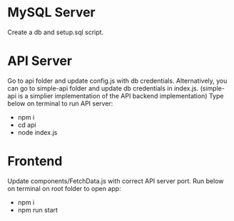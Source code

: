 # MySQL Server
Create a db and setup.sql script.

# API Server
Go to api folder and update config.js with db credentials. Alternatively, you can go to simple-api folder and update db credentials in index.js. (simple-api is a simplier implementation of the API backend implementation)
Type below on terminal to run API server:
* npm i
* cd api
* node index.js

# Frontend
Update components/FetchData.js with correct API server port. Run below on terminal on root folder to open app:
* npm i
* npm run start
